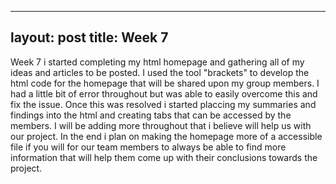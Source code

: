 
---
layout: post
title: Week 7
---

Week 7 i started completing my html homepage and gathering all of my ideas and articles to be posted. I used the tool "brackets" to develop the html code for the homepage that will be shared upon my group members. I had a little bit of error throughout but was able to easily overcome this and fix the issue. Once this was resolved i started placcing my summaries and findings into the html and creating tabs that can be accessed by the members. I will be adding more throughout that i believe will help us with our project. In the end i plan on making the homepage more of a accessible file if you will for our team members to always be able to find more information that will help them come up with their conclusions towards the project.
